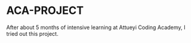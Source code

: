 # ACA-PROJECT
After about 5 months of intensive learning at Attueyi Coding Academy, I tried out this project.
